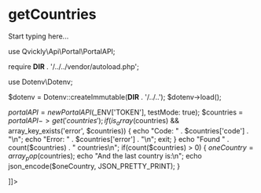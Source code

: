 # getCountries

<include from="Snippets-PortalAPI.md" element-id="snippet-header" />

Start typing here...

<tabs>
<tab title="%code-php%"> 
<code-block lang="php">
<![CDATA[
<?php
declare(strict_types=1);

use Qvickly\Api\Portal\PortalAPI;

require __DIR__ . '/../../vendor/autoload.php';

use Dotenv\Dotenv;

$dotenv = Dotenv::createImmutable(__DIR__ . '/../..');
$dotenv->load();

$portalAPI = new PortalAPI($_ENV['TOKEN'], testMode: true);
$countries = $portalAPI->get('countries');
if(is_array($countries) && array_key_exists('error', $countries)) {
    echo "Code: " . $countries['code'] . "\n";
    echo "Error: " . $countries['error'] . "\n";
    exit;
}
echo "Found " . count($countries) . " countries\n";
if(count($countries) > 0) {
    $oneCountry = array_pop($countries);
    echo "And the last country is:\n";
    echo json_encode($oneCountry, JSON_PRETTY_PRINT);
}



]]>
</code-block>

<include from="Snippets-PHP-Module.md" element-id="snippet-composer-require" />

</tab>

</tabs>